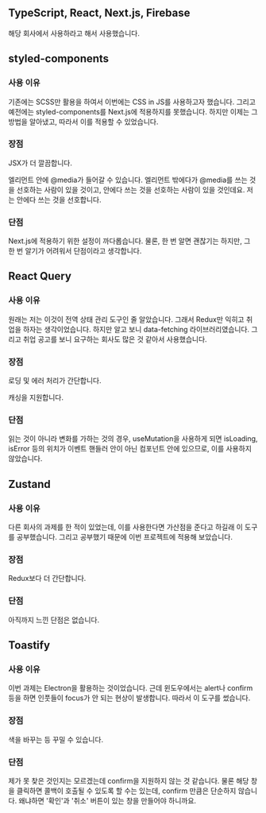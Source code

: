 ## TypeScript, React, Next.js, Firebase

해당 회사에서 사용하라고 해서 사용했습니다.

## styled-components

### 사용 이유

기존에는 SCSS만 활용을 하여서 이번에는 CSS in JS를 사용하고자 했습니다. 그리고 예전에는 styled-components를 Next.js에 적용하지를 못했습니다. 하지만 이제는 그 방법을 알아냈고, 따라서 이를 적용할 수 있었습니다.

### 장점

JSX가 더 깔끔합니다.

엘리먼트 안에 @media가 들어갈 수 있습니다. 엘리먼트 밖에다가 @media를 쓰는 것을 선호하는 사람이 있을 것이고, 안에다 쓰는 것을 선호하는 사람이 있을 것인데요. 저는 안에다 쓰는 것을 선호합니다.

### 단점

Next.js에 적용하기 위한 설정이 까다롭습니다. 물론, 한 번 알면 괜찮기는 하지만, 그 한 번 알기가 어려워서 단점이라고 생각합니다.

## React Query

### 사용 이유

원래는 저는 이것이 전역 상태 관리 도구인 줄 알았습니다. 그래서 Redux만 익히고 취업을 하자는 생각이었습니다. 하지만 알고 보니 data-fetching 라이브러리였습니다. 그리고 취업 공고를 보니 요구하는 회사도 많은 것 같아서 사용했습니다.

### 장점

로딩 및 에러 처리가 간단합니다.

캐싱을 지원합니다.

### 단점

읽는 것이 아니라 변화를 가하는 것의 경우, useMutation을 사용하게 되면 isLoading, isError 등의 위치가 이벤트 핸들러 안이 아닌 컴포넌트 안에 있으므로, 이를 사용하지 않았습니다.

## Zustand

### 사용 이유

다른 회사의 과제를 한 적이 있었는데, 이를 사용한다면 가산점을 준다고 하길래 이 도구를 공부했습니다. 그리고 공부했기 때문에 이번 프로젝트에 적용해 보았습니다.

### 장점

Redux보다 더 간단합니다.

### 단점

아직까지 느낀 단점은 없습니다.

## Toastify

### 사용 이유

이번 과제는 Electron을 활용하는 것이었습니다. 근데 윈도우에서는 alert나 confirm 등을 하면 인풋들이 focus가 안 되는 현상이 발생합니다. 따라서 이 도구를 썼습니다.

### 장점

색을 바꾸는 등 꾸밀 수 있습니다.

### 단점

제가 못 찾은 것인지는 모르겠는데 confirm을 지원하지 않는 것 같습니다. 물론 해당 창을 클릭하면 콜백이 호출될 수 있도록 할 수는 있는데, confirm 만큼은 단순하지 않습니다. 왜냐하면 '확인'과 '취소' 버튼이 있는 창을 만들어야 하니까요.
